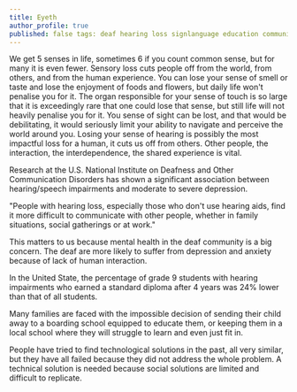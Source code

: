 ```yaml
---
title: Eyeth  
author_profile: true  
published: false tags: deaf hearing loss signlanguage education communication isolation community
---
```


We get 5 senses in life, sometimes 6 if you count common sense, but for many it is even fewer. Sensory loss cuts people
off from the world, from others, and from the human experience. You can lose your sense of smell or taste and lose the
enjoyment of foods and flowers, but daily life won't penalise you for it. The organ responsible for your sense of touch
is so large that it is exceedingly rare that one could lose that sense, but still life will not heavily penalise you for
it. You sense of sight can be lost, and that would be debilitating, it would seriously limit your ability to navigate
and perceive the world around you. Losing your sense of hearing is possibly the most impactful loss for a human, it cuts
us off from others. Other people, the interaction, the interdependence, the shared experience is vital.

Research at the U.S. National Institute on Deafness and Other Communication Disorders has shown a significant
association between hearing/speech impairments and moderate to severe depression.

"People with hearing loss, especially those who don't use hearing aids, find it more difficult to communicate with other
people, whether in family situations, social gatherings or at work."

This matters to us because mental health in the deaf community is a big concern. The deaf are more likely to suffer from
depression and anxiety because of lack of human interaction.

In the United State, the percentage of grade 9 students with hearing impairments who earned a standard diploma after 4
years was 24% lower than that of all students.

Many families are faced with the impossible decision of sending their child away to a boarding school equipped to
educate them, or keeping them in a local school where they will struggle to learn and even just fit in.

People have tried to find technological solutions in the past, all very similar, but they have all failed because they
did not address the whole problem. A technical solution is needed because social solutions are limited and difficult to
replicate.

<!--
https://www.gettingsmart.com/2016/08/10-challenges-deaf-students-face-in-the-classroom/
https://www.ncbi.nlm.nih.gov/books/NBK207836/
https://www.verywellhealth.com/what-challenges-still-exist-for-the-deaf-community-4153447
https://scholars.unh.edu/cgi/viewcontent.cgi?article=1072&context=thesis

https://www.who.int/news-room/facts-in-pictures/detail/deafness#:~:text=There%20are%20466%20million%20people,rise%20to%20over%20900%20million.

https://www.hear-the-world.com/en

##        

## Education challenges

## Deaf vs deaf
-->
